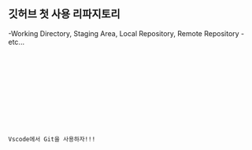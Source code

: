 ## 깃허브 첫 사용 리파지토리

-Working Directory, Staging Area, Local Repository, Remote Repository
-etc...

<code>
<!DOCTYPE html>
<html lang="en">
<head>
    <meta charset="UTF-8">
    <meta http-equiv="X-UA-Compatible" content="IE=edge">
    <meta name="viewport" content="width=device-width, initial-scale=1.0">
    <title>이건 새로운 기능!!</title>
</head>
<body>
    <p>Vscode에서 Git을 사용하자!!!</p>
</body>
</html>
</code>